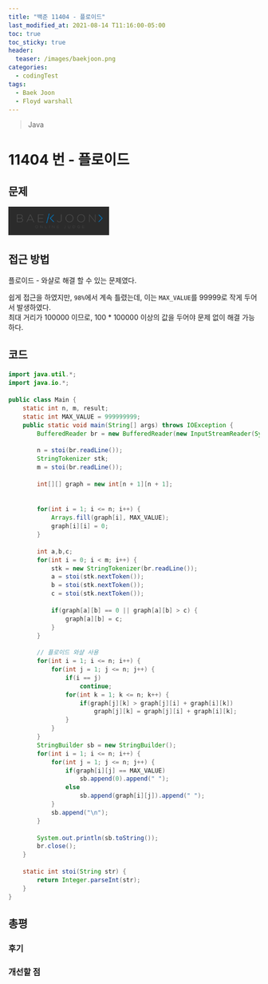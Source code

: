 ```yaml
---
title: "백준 11404 - 플로이드"
last_modified_at: 2021-08-14 T11:16:00-05:00
toc: true
toc_sticky: true
header:
  teaser: /images/baekjoon.png
categories:
  - codingTest
tags:
  - Baek Joon
  - Floyd warshall
---
```


> Java

# 11404 번 - 플로이드

## 문제

[<img src="/images/baekjoon.png" width="40%" height="40%">](https://www.acmicpc.net/problem/11404)

## 접근 방법
플로이드 - 와샬로 해결 할 수 있는 문제였다.  

쉽게 접근을 하였지만, `98%`에서 계속 틀렸는데, 이는 `MAX_VALUE`를 99999로 작게 두어서 발생하였다.  
최대 거리가 100000 이므로, 100 * 100000 이상의 값을 두어야 문제 없이 해결 가능하다.

## 코드

```java
import java.util.*;
import java.io.*;

public class Main {
	static int n, m, result;
	static int MAX_VALUE = 999999999;
	public static void main(String[] args) throws IOException {
		BufferedReader br = new BufferedReader(new InputStreamReader(System.in));
    	
    	n = stoi(br.readLine());
    	StringTokenizer stk;
    	m = stoi(br.readLine());
    	
    	int[][] graph = new int[n + 1][n + 1];
    	
    	
    	for(int i = 1; i <= n; i++) {
    		Arrays.fill(graph[i], MAX_VALUE);
    		graph[i][i] = 0;
    	}
    	
    	int a,b,c;
    	for(int i = 0; i < m; i++) {
    		stk = new StringTokenizer(br.readLine());
    		a = stoi(stk.nextToken());
    		b = stoi(stk.nextToken());
    		c = stoi(stk.nextToken());
    		
    		if(graph[a][b] == 0 || graph[a][b] > c) {
    			graph[a][b] = c;
    		}
    	}
    	
    	// 플로이드 와샬 사용
    	for(int i = 1; i <= n; i++) {
    		for(int j = 1; j <= n; j++) {
    			if(i == j)
    				continue;
    			for(int k = 1; k <= n; k++) {
    				if(graph[j][k] > graph[j][i] + graph[i][k])
    					graph[j][k] = graph[j][i] + graph[i][k];
    			}
    		}
    	}
    	StringBuilder sb = new StringBuilder();
    	for(int i = 1; i <= n; i++) {
    		for(int j = 1; j <= n; j++) {
    			if(graph[i][j] == MAX_VALUE)
    				sb.append(0).append(" ");
    			else
    				sb.append(graph[i][j]).append(" ");
    		}
    		sb.append("\n");
    	}
    	
    	System.out.println(sb.toString());
    	br.close();
	}
	
	static int stoi(String str) {
    	return Integer.parseInt(str);
    }
}
```

## 총평

### 후기

### 개선할 점

<!-- ★
<img src="/images/codingTest/bj/문제번호.PNG" width="40%" height="40%">

-->
